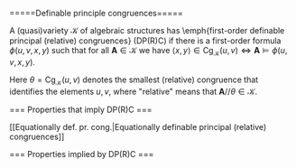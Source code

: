 =====Definable principle congruences=====

A (quasi)variety $\mathcal{K}$ of algebraic structures has \emph{first-order definable principal (relative) congruences} (DP(R)C) if
there is a first-order formula $\phi(u,v,x,y)$ such that for all
$\mathbf{A}\in\mathcal{K}$ we have $\langle x,y\rangle\in\mbox{Cg}_{\mathcal{K}}(u,v)\iff \mathbf{A}\models \phi(u,v,x,y)$.

Here
$\theta=\mbox{Cg}_{\mathcal{K}}(u,v)$ denotes the smallest (relative) congruence that identifies the elements
$u,v$, where "relative" means that $\mathbf{A}//\theta\in\mathcal{K}$.

=== Properties that imply DP(R)C ===

[[Equationally def. pr. cong.|Equationally definable principal (relative) congruences]]

=== Properties implied by DP(R)C ===
